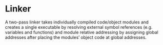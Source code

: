 # Linker
A two-pass linker takes individually compiled code/object modules and creates a single executable by resolving external symbol references (e.g. variables and functions) and module relative addressing by assigning global addresses after placing the modules’ object code at global addresses.
